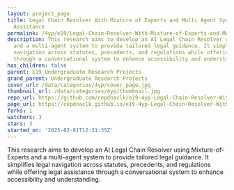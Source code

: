 ```yaml
---
layout: project_page
title: Legal Chain Resolver With Mixture of Experts and Multi Agent System for Legal
  Assistance
permalink: /4yp/e19/Legal-Chain-Resolver-With-Mixture-of-Experts-and-Multi-Agent-System-for-Legal-Assistance/
description: This research aims to develop an AI Legal Chain Resolver using Mixture-of-Experts
  and a multi-agent system to provide tailored legal guidance. It simplifies legal
  navigation across statutes, precedents, and regulations while offering legal assistance
  through a conversational system to enhance accessibility and understanding.
has_children: false
parent: E19 Undergraduate Research Projects
grand_parent: Undergraduate Research Projects
cover_url: /data/categories/4yp/cover_page.jpg
thumbnail_url: /data/categories/4yp/thumbnail.jpg
repo_url: https://github.com/cepdnaclk/e19-4yp-Legal-Chain-Resolver-With-Mixture-of-Experts-and-Multi-Agent-System-for-Legal-Assistance
page_url: https://cepdnaclk.github.io/e19-4yp-Legal-Chain-Resolver-With-Mixture-of-Experts-and-Multi-Agent-System-for-Legal-Assistance
forks: 1
watchers: 3
stars: 3
started_on: '2025-02-01T12:31:35Z'
---
```


This research aims to develop an AI Legal Chain Resolver using Mixture-of-Experts and a multi-agent system to provide tailored legal guidance. It simplifies legal navigation across statutes, precedents, and regulations while offering legal assistance through a conversational system to enhance accessibility and understanding.